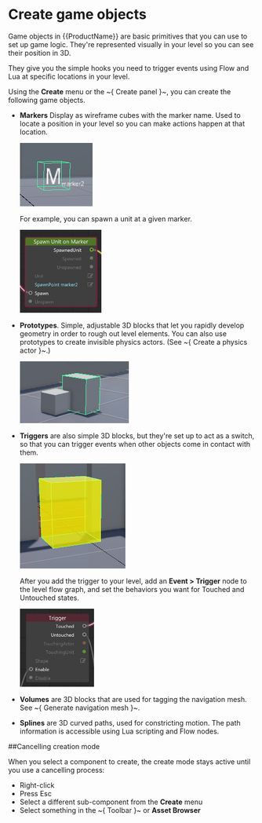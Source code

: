 # Create game objects

Game objects in {{ProductName}} are basic primitives that you can use to set up game logic. They're represented visually in your level so you can see their position in 3D.

They give you the simple hooks you need to trigger events using Flow and Lua at specific locations in your level.

Using the **Create** menu  or the ~{ Create panel }~, you can create the following game objects.

- **Markers** Display as wireframe cubes with the marker name. Used to locate a position in your level so you can make actions happen at that location.

	![](../images/marker.png)

	For example, you can spawn a unit at a given marker.

	![](../images/spawn_marker_flow.png)

- **Prototypes**. Simple, adjustable 3D blocks that let you rapidly develop geometry in order to rough out level elements. You can also use prototypes to create invisible physics actors. (See ~{ Create a physics actor }~.)

	![](../images/primitives.png)

- **Triggers** are also simple 3D blocks, but they're set up to act as a switch, so that you can trigger events when other objects come in contact with them.

	![](../images/triggers.png)

	After you add the trigger to your level, add an **Event > Trigger** node to the level flow graph, and set the behaviors you want for Touched and Untouched states.

	![](../images/trigger_flow_node.png)


-	**Volumes** are 3D blocks that are used for tagging the navigation mesh. See ~{ Generate navigation mesh }~.

- **Splines** are 3D curved paths, used for constricting motion. The path information is accessible using Lua scripting and Flow nodes.

##Cancelling creation mode

When you select a component to create, the create mode stays active until you use a cancelling process:

- Right-click
- Press Esc
- Select a different sub-component from the **Create** menu
- Select something in the ~{ Toolbar }~ or **Asset Browser**
